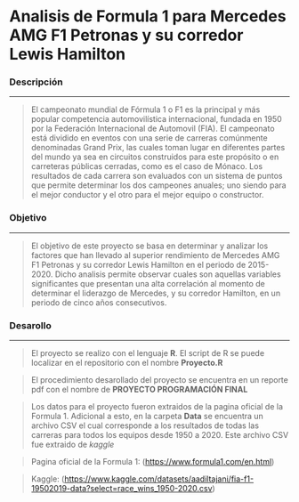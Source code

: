 # Analisis de Formula 1 para Mercedes AMG F1 Petronas y su corredor Lewis Hamilton

### Descripción
---
> El campeonato mundial de Fórmula 1 o F1 es la principal y más popular competencia automovilística internacional, fundada en 1950 por la Federación Internacional de Automovil (FIA). El campeonato está dividido en eventos con una serie de carreras comúnmente denominadas Grand Prix, las cuales toman lugar en diferentes partes del mundo ya sea en circuitos construidos para este propósito o en carreteras públicas cerradas, como es el caso de Mónaco. Los resultados de cada carrera son evaluados con un sistema de puntos que permite determinar los dos campeones anuales; uno siendo para el mejor conductor y el otro para el mejor equipo o constructor.

### Objetivo
---

> El objetivo de este proyecto se basa en determinar y analizar los factores que han llevado al superior rendimiento de Mercedes AMG F1 Petronas y su corredor Lewis Hamilton en el periodo de 2015-2020. Dicho analisis permite observar cuales son aquellas variables significantes que presentan una alta correlación al momento de determinar el liderazgo de Mercedes, y su corredor Hamilton, en un periodo de cinco años consecutivos.

### Desarollo
---

> El proyecto se realizo con el lenguaje **R**. El script de R se puede localizar en el repositorio con el nombre **Proyecto.R**

> El procedimiento desarollado del proyecto se encuentra en un reporte pdf con el nombre de **PROYECTO PROGRAMACIÓN FINAL**

> Los datos para el proyecto fueron extraidos de la pagina oficial de la Formula 1. Adicional a esto, en la carpeta **Data** se encuentra un archivo CSV el cual corresponde a los resultados de todas las carreras para todos los equipos desde 1950 a 2020. Este archivo CSV fue extraido de _kaggle_ 

> Pagina oficial de la Formula 1: (https://www.formula1.com/en.html)

> Kaggle: (https://www.kaggle.com/datasets/aadiltajani/fia-f1-19502019-data?select=race_wins_1950-2020.csv)
